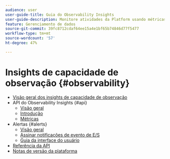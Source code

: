 ```yaml
---
audience: user
user-guide-title: Guia do Observability Insights
user-guide-description: Monitore atividades da Platform usando métricas estatísticas e notificações de evento.
feature: Gerenciamento de dados
source-git-commit: 39fc8712cdaf64ee15a4e1bf65b74846d77f5477
workflow-type: tm+mt
source-wordcount: '57'
ht-degree: 47%

---
```



# Insights de capacidade de observação {#observability}

* [Visão geral dos insights de capacidade de observação](./home.md)
* API do Observability Insights {#api}
   * [Visão geral](./api/overview.md)
   * [Introdução](./api/getting-started.md)
   * [Métricas](./api/metrics.md)
* Alertas {#alerts}
   * [Visão geral](./alerts/overview.md)
   * [Assinar notificações de evento de E/S](./alerts/subscribe.md)
   * [Guia da interface do usuário](./alerts/ui.md)
* [Referência da API](https://www.adobe.io/apis/experienceplatform/home/api-reference.html#!acpdr/swagger-specs/observability-insights.yaml)
* [Notas de versão da plataforma](https://www.adobe.com/go/platform-release-notes-en)